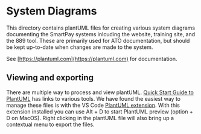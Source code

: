 # System Diagrams

This directory contains plantUML files for creating various system diagrams documenting the SmartPay systems inlcuding the website, training site, and the 889 tool. These are primarily used for ATO documentation, but should be kept up-to-date when changes are made to the system.

See [https://plantuml.com](https://plantuml.com) for documentation. 

## Viewing and exporting
There are multiple way to process and view plantUML. [Quick Start Guide to PlantUML](https://plantuml.com/starting) has links to various tools. We have found the easiest way to manage these files is with the VS Code [PlantUML extension](https://marketplace.visualstudio.com/items?itemName=jebbs.plantuml). With this extension installed you can use Alt + D to start PlantUML preview (option + D on MacOS). Right clicking in the plantUML file will also bring up a contextual menu to export the files. 

